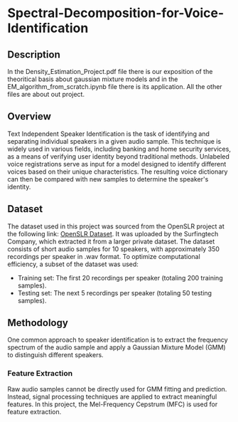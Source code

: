 # Spectral-Decomposition-for-Voice-Identification

## Description
In the Density_Estimation_Project.pdf file there is our exposition of the theoritical basis about gaussian mixture models and in the EM_algorithm_from_scratch.ipynb file there is its application.
All the other files are about out project.

## Overview

Text Independent Speaker Identification is the task of identifying and separating individual speakers in a given audio sample. This technique is widely used in various fields, including banking and home security services, as a means of verifying user identity beyond traditional methods.
Unlabeled voice registrations serve as input for a model designed to identify different voices based on their unique characteristics. The resulting voice dictionary can then be compared with new samples to determine the speaker's identity.

## Dataset

The dataset used in this project was sourced from the OpenSLR project at the following link: [OpenSLR Dataset](https://www.openslr.org/45/). It was uploaded by the Surfingtech Company, which extracted it from a larger private dataset. The dataset consists of short audio samples for 10 speakers, with approximately 350 recordings per speaker in .wav format. 
To optimize computational efficiency, a subset of the dataset was used:

- Training set: The first 20 recordings per speaker (totaling 200 training samples).
- Testing set: The next 5 recordings per speaker (totaling 50 testing samples).

## Methodology

One common approach to speaker identification is to extract the frequency spectrum of the audio sample and apply a Gaussian Mixture Model (GMM) to distinguish different speakers.

### Feature Extraction

Raw audio samples cannot be directly used for GMM fitting and prediction. Instead, signal processing techniques are applied to extract meaningful features. In this project, the Mel-Frequency Cepstrum (MFC) is used for feature extraction.

